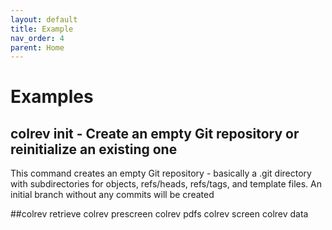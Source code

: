 ```yaml
---
layout: default
title: Example
nav_order: 4
parent: Home
---
```


# Examples
## colrev init - Create an empty Git repository or reinitialize an existing one
This command creates an empty Git repository - basically a .git directory with subdirectories for objects, refs/heads, refs/tags, and template files. An initial branch without any commits will be created
  
   ##colrev retrieve
   colrev prescreen
   colrev pdfs
   colrev screen
   colrev data
